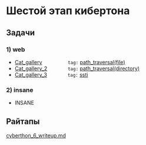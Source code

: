 # Шестой этап кибертона

## Задачи

### 1) web

* [Cat_gallery](Cat_gallery)     `tag:` [path_traversal(file)](https://portswigger.net/web-security/file-path-traversal)
* [Cat_gallery_2](Cat_gallery_2)    `tag:` [path_traversal(directory)](https://portswigger.net/web-security/file-path-traversal)
* [Cat_gallery_3](Cat_gallery_3)    `tag:` [ssti](https://portswigger.net/research/server-side-template-injection)

### 2) insane

* INSANE

## Райтапы

[cyberthon_6_writeup.md](cyberthon_6_writeup.md)
